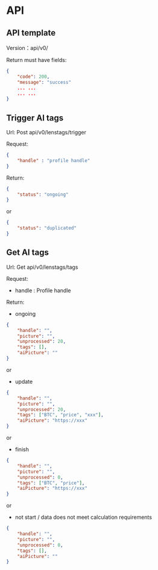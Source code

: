 # API

## API template

Version：api/v0/

Return must have fields:
```json
{
    "code": 200,
    "message": "success"
    ... ...
    ... ...
}
```

## Trigger AI tags

Url: Post api/v0/lenstags/trigger

Request:
```json
{
    "handle" : "profile handle"
}
```

Return:
```json
{
    "status": "ongoing"
}
```

or

```json
{
    "status": "duplicated"
}
```

## Get AI tags

Url: Get api/v0/lenstags/tags

Request:
- handle : Profile handle

Return:

- ongoing

```json
{
    "handle": "",
    "picture": "",
    "unprocessed": 20, 
    "tags": [], 
    "aiPicture": "" 
}
```
or

- update

```json
{
    "handle": "",
    "picture": "",
    "unprocessed": 20, 
    "tags": ["BTC", "price", "xxx"],
    "aiPicture": "https://xxx" 
}
```
or

- finish

```json
{
    "handle": "",
    "picture": "",
    "unprocessed": 0, 
    "tags": ["BTC", "price"],
    "aiPicture": "https://xxx" 
}
```

or

- not start / data does not meet calculation requirements

```json
{
    "handle": "",
    "picture": "",
    "unprocessed": 0, 
    "tags": [],
    "aiPicture": "" 
}
```



